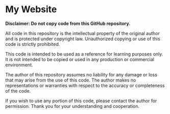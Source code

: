 # My Website

**Disclaimer: Do not copy code from this GitHub repository.**

All code in this repository is the intellectual property of the original author and is protected under copyright law. Unauthorized copying or use of this code is strictly prohibited.

This code is intended to be used as a reference for learning purposes only. It is not intended to be copied or used in any production or commercial environment.

The author of this repository assumes no liability for any damage or loss that may arise from the use of this code. The author makes no representations or warranties with respect to the accuracy or completeness of the code.

If you wish to use any portion of this code, please contact the author for permission. Thank you for your understanding and cooperation.
